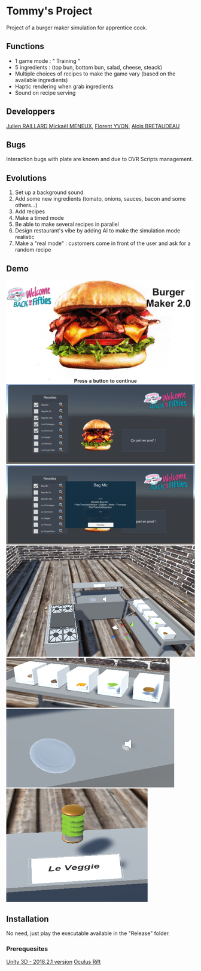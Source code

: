 # Tommy's Project
Project of a burger maker simulation for apprentice cook.

## Functions
- 1 game mode : " Training " 
- 5 ingredients : (top bun, bottom bun, salad, cheese, steack)
- Multiple choices of recipes to make the game vary (based on the available ingredients)
- Haptic rendering when grab ingredients
- Sound on recipe serving

## Developpers
[Julien RAILLARD](https://github.com/jraillard),[Mickaël MENEUX](https://github.com/MickaMx), [Florent YVON](https://github.com/florentyvon), [Aloïs BRETAUDEAU](https://github.com/kilo-graham)

## Bugs
Interaction bugs with plate are known and due to OVR Scripts management.

## Evolutions
1. Set up a background sound
2. Add some new ingredients (tomato, onions, sauces, bacon and some others...)
3. Add recipes
4. Make a timed mode
5. Be able to make several recipes in parallel
6. Design restaurant's vibe by adding AI to make the simulation mode realistic
7. Make a "real mode" : customers come in front of the user and ask for a random recipe 

## Demo
![Lobby](/demo/lobby.png)
![Menu : Global view](/demo/menu.png)
![Menu : Burger description](/demo/menu_burger_description.png)
![Game : Global View](/demo/game.png)
![Game : Ingredients distributors](/demo/game_distributors.png)
![Game : Plate & service bell](/demo/game_service.png)
![Game : Burger model](/demo/game_burger_model.png)

## Installation
No need, just play the executable available in the "Release" folder.
 
### Prerequesites
[Unity 3D - 2018.2.1 version](https://unity3d.com/fr/get-unity/download/archive)
[Oculus Rift](https://www.oculus.com/rift/setup/)
